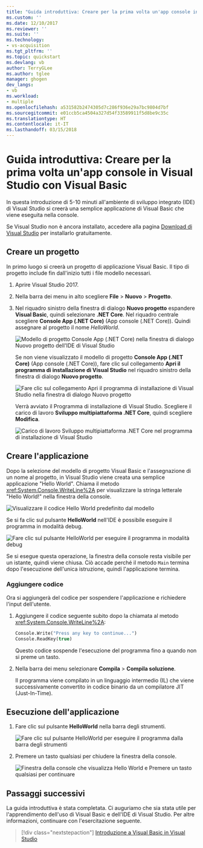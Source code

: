 ```yaml
---
title: "Guida introduttiva: Creare per la prima volta un'app console in Visual Studio con Visual Basic | Microsoft Docs"
ms.custom: ''
ms.date: 12/10/2017
ms.reviewer: ''
ms.suite: ''
ms.technology:
- vs-acquisition
ms.tgt_pltfrm: ''
ms.topic: quickstart
ms.devlang: vb
author: TerryGLee
ms.author: tglee
manager: ghogen
dev_langs:
- vb
ms.workload:
- multiple
ms.openlocfilehash: a531582b2474305d7c286f936e29a7bc9804d7bf
ms.sourcegitcommit: e01ccb5ca4504a327d54f33589911f5d8be9c35c
ms.translationtype: HT
ms.contentlocale: it-IT
ms.lasthandoff: 03/15/2018
---
```

# <a name="quickstart-create-your-first-console-app-in-visual-studio-with-visual-basic"></a>Guida introduttiva: Creare per la prima volta un'app console in Visual Studio con Visual Basic
In questa introduzione di 5-10 minuti all'ambiente di sviluppo integrato (IDE) di Visual Studio si creerà una semplice applicazione di Visual Basic che viene eseguita nella console.

Se Visual Studio non è ancora installato, accedere alla pagina [Download di Visual Studio](https://aka.ms/vsdownload?utm_source=mscom&utm_campaign=msdocs) per installarlo gratuitamente.

## <a name="create-a-project"></a>Creare un progetto
In primo luogo si creerà un progetto di applicazione Visual Basic. Il tipo di progetto include fin dall'inizio tutti i file modello necessari.

1. Aprire Visual Studio 2017.

2. Nella barra dei menu in alto scegliere **File** > **Nuovo** > **Progetto**.

3. Nel riquadro sinistro della finestra di dialogo **Nuovo progetto** espandere **Visual Basic**, quindi selezionare **.NET Core**. Nel riquadro centrale scegliere **Console App (.NET Core)** (App console (.NET Core)). Quindi assegnare al progetto il nome *HelloWorld*.

   ![Modello di progetto Console App (.NET Core) nella finestra di dialogo Nuovo progetto dell'IDE di Visual Studio](../ide/media/new-project-vb-dotnetcore-helloworld-console-app.png)

     Se non viene visualizzato il modello di progetto **Console App (.NET Core)** (App console (.NET Core)), fare clic sul collegamento **Apri il programma di installazione di Visual Studio** nel riquadro sinistro della finestra di dialogo **Nuovo progetto**.

   ![Fare clic sul collegamento Apri il programma di installazione di Visual Studio nella finestra di dialogo Nuovo progetto](../ide/media/vb-open-visual-studio-installer-hello-world.png)

     Verrà avviato il Programma di installazione di Visual Studio. Scegliere il carico di lavoro **Sviluppo multipiattaforma .NET Core**, quindi scegliere **Modifica**.

     ![Carico di lavoro Sviluppo multipiattaforma .NET Core nel programma di installazione di Visual Studio](../ide/media/dot-net-core-xplat-dev-workload.png)

## <a name="create-the-application"></a>Creare l'applicazione
Dopo la selezione del modello di progetto Visual Basic e l'assegnazione di un nome al progetto, in Visual Studio viene creata una semplice applicazione "Hello World". Chiama il metodo <xref:System.Console.WriteLine%2A> per visualizzare la stringa letterale "Hello World!" nella finestra della console.

![Visualizzare il codice Hello World predefinito dal modello](../ide/media/vb-console-helloworld-template.png)

Se si fa clic sul pulsante **HelloWorld** nell'IDE è possibile eseguire il programma in modalità debug.

  ![Fare clic sul pulsante HelloWorld per eseguire il programma in modalità debug](../ide/media/vb-console-hello-world-button.png)

Se si esegue questa operazione, la finestra della console resta visibile per un istante, quindi viene chiusa. Ciò accade perché il metodo `Main` termina dopo l'esecuzione dell'unica istruzione, quindi l'applicazione termina.

### <a name="add-some-code"></a>Aggiungere codice
Ora si aggiungerà del codice per sospendere l'applicazione e richiedere l'input dell'utente.

1. Aggiungere il codice seguente subito dopo la chiamata al metodo <xref:System.Console.WriteLine%2A>:

   ```vb
   Console.Write("Press any key to continue...")
   Console.ReadKey(true)
   ```
   Questo codice sospende l'esecuzione del programma fino a quando non si preme un tasto.

2. Nella barra dei menu selezionare **Compila** > **Compila soluzione**.

   Il programma viene compilato in un linguaggio intermedio (IL) che viene successivamente convertito in codice binario da un compilatore JIT (Just-In-Time).

## <a name="run-the-application"></a>Esecuzione dell'applicazione
1. Fare clic sul pulsante **HelloWorld** nella barra degli strumenti.

   ![Fare clic sul pulsante HelloWorld per eseguire il programma dalla barra degli strumenti](../ide/media/vb-console-hello-world-button.png)

2. Premere un tasto qualsiasi per chiudere la finestra della console.

   ![Finestra della console che visualizza Hello World e Premere un tasto qualsiasi per continuare](../ide/media/vb-console-hello-world-press-any-key.png)

## <a name="next-steps"></a>Passaggi successivi
La guida introduttiva è stata completata. Ci auguriamo che sia stata utile per l'apprendimento dell'uso di Visual Basic e dell'IDE di Visual Studio. Per altre informazioni, continuare con l'esercitazione seguente.

> [!div class="nextstepaction"]
> [Introduzione a Visual Basic in Visual Studio](tutorial-visual-basic-console.md)
